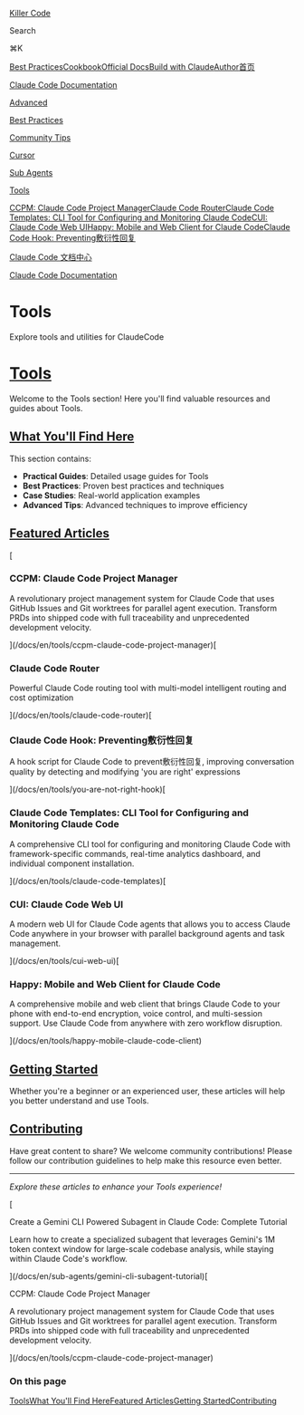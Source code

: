 [Killer Code](/)

Search

⌘K

[Best Practices](/docs)[Cookbook](https://github.com/foreveryh/claude-code-cookbook)[Official Docs](https://claude.ai/code)[Build with Claude](https://www.anthropic.com/learn/build-with-claude)[Author](https://x.com/Stephen4171127)[首页](/docs)

[Claude Code Documentation](/docs/en)

[Advanced](/docs/en/advanced)

[Best Practices](/docs/en/best-practices)

[Community Tips](/docs/en/community-tips)

[Cursor](/docs/en/cursor)

[Sub Agents](/docs/en/sub-agents)

[Tools](/docs/en/tools)

[CCPM: Claude Code Project Manager](/docs/en/tools/ccpm-claude-code-project-manager)[Claude Code Router](/docs/en/tools/claude-code-router)[Claude Code Templates: CLI Tool for Configuring and Monitoring Claude Code](/docs/en/tools/claude-code-templates)[CUI: Claude Code Web UI](/docs/en/tools/cui-web-ui)[Happy: Mobile and Web Client for Claude Code](/docs/en/tools/happy-mobile-claude-code-client)[Claude Code Hook: Preventing敷衍性回复](/docs/en/tools/you-are-not-right-hook)

[Claude Code 文档中心](/docs/zh)

[Claude Code Documentation](/docs/en)

# Tools

Explore tools and utilities for ClaudeCode

# [Tools](#tools)

Welcome to the Tools section! Here you'll find valuable resources and guides about Tools.

## [What You'll Find Here](#what-youll-find-here)

This section contains:

*   **Practical Guides**: Detailed usage guides for Tools
*   **Best Practices**: Proven best practices and techniques
*   **Case Studies**: Real-world application examples
*   **Advanced Tips**: Advanced techniques to improve efficiency

## [Featured Articles](#featured-articles)

[

### CCPM: Claude Code Project Manager

A revolutionary project management system for Claude Code that uses GitHub Issues and Git worktrees for parallel agent execution. Transform PRDs into shipped code with full traceability and unprecedented development velocity.

](/docs/en/tools/ccpm-claude-code-project-manager)[

### Claude Code Router

Powerful Claude Code routing tool with multi-model intelligent routing and cost optimization

](/docs/en/tools/claude-code-router)[

### Claude Code Hook: Preventing敷衍性回复

A hook script for Claude Code to prevent敷衍性回复, improving conversation quality by detecting and modifying 'you are right' expressions

](/docs/en/tools/you-are-not-right-hook)[

### Claude Code Templates: CLI Tool for Configuring and Monitoring Claude Code

A comprehensive CLI tool for configuring and monitoring Claude Code with framework-specific commands, real-time analytics dashboard, and individual component installation.

](/docs/en/tools/claude-code-templates)[

### CUI: Claude Code Web UI

A modern web UI for Claude Code agents that allows you to access Claude Code anywhere in your browser with parallel background agents and task management.

](/docs/en/tools/cui-web-ui)[

### Happy: Mobile and Web Client for Claude Code

A comprehensive mobile and web client that brings Claude Code to your phone with end-to-end encryption, voice control, and multi-session support. Use Claude Code from anywhere with zero workflow disruption.

](/docs/en/tools/happy-mobile-claude-code-client)

## [Getting Started](#getting-started)

Whether you're a beginner or an experienced user, these articles will help you better understand and use Tools.

## [Contributing](#contributing)

Have great content to share? We welcome community contributions! Please follow our contribution guidelines to help make this resource even better.

* * *

_Explore these articles to enhance your Tools experience!_

[

Create a Gemini CLI Powered Subagent in Claude Code: Complete Tutorial

Learn how to create a specialized subagent that leverages Gemini's 1M token context window for large-scale codebase analysis, while staying within Claude Code's workflow.

](/docs/en/sub-agents/gemini-cli-subagent-tutorial)[

CCPM: Claude Code Project Manager

A revolutionary project management system for Claude Code that uses GitHub Issues and Git worktrees for parallel agent execution. Transform PRDs into shipped code with full traceability and unprecedented development velocity.

](/docs/en/tools/ccpm-claude-code-project-manager)

### On this page

[Tools](#tools)[What You'll Find Here](#what-youll-find-here)[Featured Articles](#featured-articles)[Getting Started](#getting-started)[Contributing](#contributing)